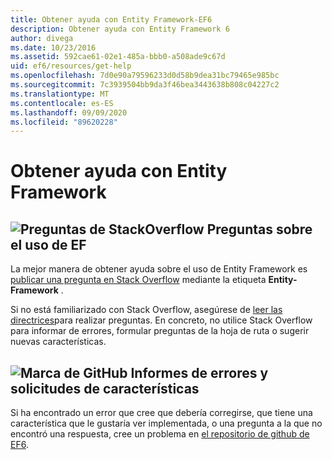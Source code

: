 ```yaml
---
title: Obtener ayuda con Entity Framework-EF6
description: Obtener ayuda con Entity Framework 6
author: divega
ms.date: 10/23/2016
ms.assetid: 592cae61-02e1-485a-bbb0-a508ade9c67d
uid: ef6/resources/get-help
ms.openlocfilehash: 7d0e90a79596233d0d58b9dea31bc79465e985bc
ms.sourcegitcommit: 7c3939504bb9da3f46bea3443638b808c04227c2
ms.translationtype: MT
ms.contentlocale: es-ES
ms.lasthandoff: 09/09/2020
ms.locfileid: "89620228"
---
```

# <a name="get-help-using-entity-framework"></a>Obtener ayuda con Entity Framework
## <a name="stackoverflow-questions-questions-about-using-ef"></a>![Preguntas de StackOverflow](~/ef6/media/stackoverflow.png) Preguntas sobre el uso de EF  

La mejor manera de obtener ayuda sobre el uso de Entity Framework es [publicar una pregunta en Stack Overflow](https://stackoverflow.com/questions/ask) mediante la etiqueta **Entity-Framework** .  

Si no está familiarizado con Stack Overflow, asegúrese de [leer las directrices](https://stackoverflow.com/help/asking)para realizar preguntas. En concreto, no utilice Stack Overflow para informar de errores, formular preguntas de la hoja de ruta o sugerir nuevas características.  

## <a name="github-mark-bug-reports-and-feature-requests"></a>![Marca de GitHub](~/ef6/media/github-mark-32px.png) Informes de errores y solicitudes de características  

Si ha encontrado un error que cree que debería corregirse, que tiene una característica que le gustaría ver implementada, o una pregunta a la que no encontró una respuesta, cree un problema en [el repositorio de github de EF6](https://github.com/aspnet/EntityFramework6/issues).
